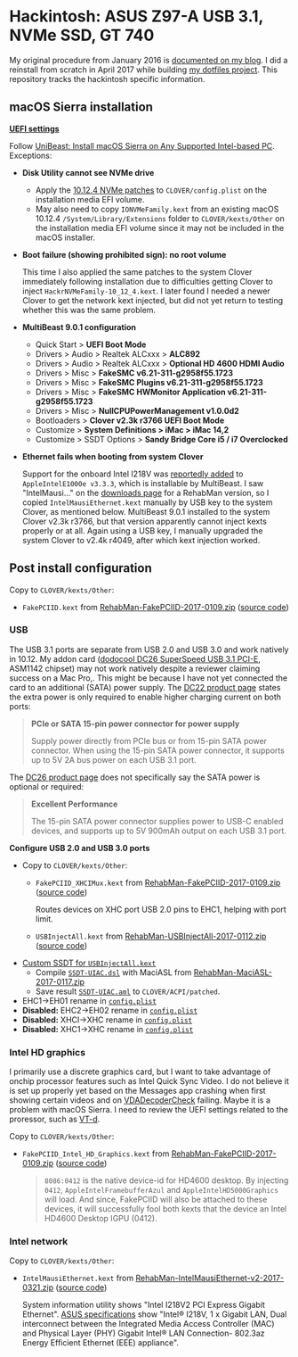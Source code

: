 # Hackintosh: ASUS Z97-A USB 3.1, NVMe SSD, GT 740

My original procedure from January 2016 is [documented on my blog](https://votecharlie.com/blog/2016/01/hackintosh-asus-z97-a-31.html).
I did a reinstall from scratch in April 2017 while building [my dotfiles project](https://github.com/CNG/dotfiles).
This repository tracks the hackintosh specific information.


## macOS Sierra installation

[**UEFI settings**](UEFI/index.md)

Follow [UniBeast: Install macOS Sierra on Any Supported Intel-based PC](https://www.tonymacx86.com/threads/unibeast-install-macos-sierra-on-any-supported-intel-based-pc.200564/).
Exceptions:

* **Disk Utility cannot see NVMe drive**
    * Apply the [10.12.4 NVMe patches](https://github.com/RehabMan/patch-nvme/blob/master/NVMe_patches_10_12_4.plist) to `CLOVER/config.plist` on the installation media EFI volume.
    * May also need to copy `IONVMeFamily.kext` from an existing macOS 10.12.4 `/System/Library/Extensions` folder to `CLOVER/kexts/Other` on the installation media EFI volume since it may not be included in the macOS installer.

* **Boot failure (showing prohibited sign): no root volume**

    This time I also applied the same patches to the system Clover immediately following installation due to difficulties getting Clover to inject `HackrNVMeFamily-10_12_4.kext`.
    I later found I needed a newer Clover to get the network kext injected, but did not yet return to testing whether this was the same problem.

* **MultiBeast 9.0.1 configuration**

    * Quick Start > **UEFI Boot Mode**
    * Drivers > Audio > Realtek ALCxxx > **ALC892**
    * Drivers > Audio > Realtek ALCxxx > **Optional HD 4600 HDMI Audio**
    * Drivers > Misc > **FakeSMC v6.21-311-g2958f55.1723**
    * Drivers > Misc > **FakeSMC Plugins v6.21-311-g2958f55.1723**
    * Drivers > Misc > **FakeSMC HWMonitor Application v6.21-311-g2958f55.1723**
    * Drivers > Misc > **NullCPUPowerManagement v1.0.0d2**
    * Bootloaders > **Clover v2.3k r3766 UEFI Boot Mode**
    * Customize > **System Definitions > iMac > iMac 14,2**
    * Customize > SSDT Options > **Sandy Bridge Core i5 / i7 Overclocked**

* **Ethernet fails when booting from system Clover**

    Support for the onboard Intel I218V was [reportedly added](https://www.tonymacx86.com/threads/intel-i218-v-driver.132629/) to `AppleIntelE1000e v3.3.3`, which is installable by MultiBeast.
    I saw "IntelMausi..." on the [downloads page](https://bitbucket.org/RehabMan/os-x-intel-network) for a RehabMan version, so I copied `IntelMausiEthernet.kext` manually by USB key to the system Clover, as mentioned below.
    MultiBeast 9.0.1 installed to the system Clover v2.3k r3766, but that version apparently cannot inject kexts properly or at all.
    Again using a USB key, I manually upgraded the system Clover to v2.4k r4049, after which kext injection worked.


## Post install configuration

Copy to `CLOVER/kexts/Other`:

* `FakePCIID.kext` from [RehabMan-FakePCIID-2017-0109.zip](https://bitbucket.org/RehabMan/os-x-fake-pci-id/downloads/RehabMan-FakePCIID-2017-0109.zip) ([source code](https://github.com/RehabMan/OS-X-Fake-PCI-ID))


### USB

The USB 3.1 ports are separate from USB 2.0 and USB 3.0 and work natively in 10.12.
My addon card ([dodocool DC26 SuperSpeed USB 3.1 PCI-E](http://amzn.to/2olbnre), ASM1142 chipset) may not work natively despite a reviewer claiming success on a Mac Pro,.
This might be because I have not yet connected the card to an additional (SATA) power supply.
The [DC22 product page](http://www.dodocool.com/usb-adapters-1772/p-dc22.html) states the extra power is only required to enable higher charging current on both ports:

> **PCIe or SATA 15-pin power connector for power supply**
>
> Supply power directly from PCIe bus or from 15-pin SATA power connector. When using the 15-pin SATA power connector, it supports up to 5V 2A bus power on each USB 3.1 port.

The [DC26 product page](http://www.dodocool.com/accessories-1931/p-dc26.html) does not specifically say the SATA power is optional or required:

> **Excellent Performance**
>
> The 15-pin SATA power connector supplies power to USB-C enabled devices, and supports up to 5V 900mAh output on each USB 3.1 port.

**Configure USB 2.0 and USB 3.0 ports**

* Copy to `CLOVER/kexts/Other`:
    * `FakePCIID_XHCIMux.kext` from [RehabMan-FakePCIID-2017-0109.zip](https://bitbucket.org/RehabMan/os-x-fake-pci-id/downloads/RehabMan-FakePCIID-2017-0109.zip) ([source code](https://github.com/RehabMan/OS-X-Fake-PCI-ID))

        Routes devices on XHC port USB 2.0 pins to EHC1, helping with port limit.

    * `USBInjectAll.kext` from [RehabMan-USBInjectAll-2017-0112.zip](https://bitbucket.org/RehabMan/os-x-usb-inject-all/downloads/RehabMan-USBInjectAll-2017-0112.zip) ([source code](https://github.com/RehabMan/OS-X-USB-Inject-All))
* [Custom SSDT for `USBInjectAll.kext`](https://www.tonymacx86.com/threads/guide-creating-a-custom-ssdt-for-usbinjectall-kext.211311/)
    * Compile [`SSDT-UIAC.dsl`](ACPI_patches/SSDT-UIAC.dsl) with MaciASL from [RehabMan-MaciASL-2017-0117.zip](https://bitbucket.org/RehabMan/os-x-maciasl-patchmatic/downloads/RehabMan-MaciASL-2017-0117.zip)
    * Save result [`SSDT-UIAC.aml`](CLOVER/ACPI/patched/SSDT-UIAC.aml) to `CLOVER/ACPI/patched`.
* EHC1->EH01 rename in [`config.plist`](CLOVER/config.plist)
* **Disabled:** EHC2->EH02 rename in [`config.plist`](CLOVER/config.plist)
* **Disabled:** XHCI->XHC rename in [`config.plist`](CLOVER/config.plist)
* **Disabled:** XHC1->XHC rename in [`config.plist`](CLOVER/config.plist)


### Intel HD graphics

I primarily use a discrete graphics card, but I want to take advantage of onchip processor features such as Intel Quick Sync Video.
I do not believe it is set up properly yet based on the Messages app crashing when first showing certain videos and on [VDADecoderCheck](https://github.com/cylonbrain/VDADecoderCheck/releases) failing.
Maybe it is a problem with macOS Sierra.
I need to review the UEFI settings related to the proressor, such as [VT-d](https://en.wikipedia.org/wiki/X86_virtualization#GVT).

Copy to `CLOVER/kexts/Other`:

* `FakePCIID_Intel_HD_Graphics.kext` from [RehabMan-FakePCIID-2017-0109.zip](https://bitbucket.org/RehabMan/os-x-fake-pci-id/downloads/RehabMan-FakePCIID-2017-0109.zip) ([source code](https://github.com/RehabMan/OS-X-Fake-PCI-ID))

    > `8086:0412` is the native device-id for HD4600 desktop. By injecting `0412`, `AppleIntelFramebufferAzul` and `AppleIntelHD5000Graphics` will load. And since, FakePCIID will also be attached to these devices, it will successfully fool both kexts that the device an Intel HD4600 Desktop IGPU (0412).


### Intel network

Copy to `CLOVER/kexts/Other`:

* `IntelMausiEthernet.kext` from [RehabMan-IntelMausiEthernet-v2-2017-0321.zip](https://bitbucket.org/RehabMan/os-x-intel-network/downloads/RehabMan-IntelMausiEthernet-v2-2017-0321.zip) ([source code](https://github.com/RehabMan/OS-X-Intel-Network))

    System information utility shows "Intel I218V2 PCI Express Gigabit Ethernet".
    [ASUS specifications](https://www.asus.com/us/Motherboards/Z97AUSB_31/specifications/) show "Intel® I218V, 1 x Gigabit LAN, Dual interconnect between the Integrated Media Access Controller (MAC) and Physical Layer (PHY) Gigabit Intel® LAN Connection- 802.3az Energy Efficient Ethernet (EEE) appliance".
